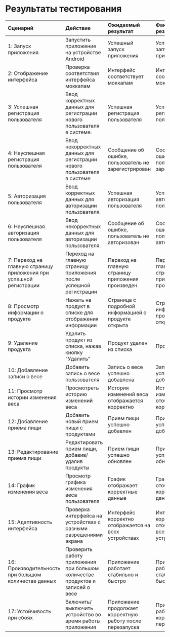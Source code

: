 # Результаты тестирования

| Сценарий                                                               | Действие                                                                         | Ожидаемый результат                                                  | Фактический результат                                          | Оценка                |
|:-----------------------------------------------------------------------|:---------------------------------------------------------------------------------|:---------------------------------------------------------------------|:---------------------------------------------------------------|:----------------------|
| 1: Запуск приложения                                                   | Запустить приложение на устройстве Android                                       | Успешный запуск приложения                                           | Успешный запуск приложения                                     | Тест пройден          |
| 2: Отображение интерфейса                                              | Проверка соответствия интерфейса моккапам                                        | Интерфейс соответствует моккапам                                      | Интерфейс соответствует моккапам                               | Тест пройден          |
| 3: Успешная регистрация пользователя                                   | Ввод корректных данных для регистрации нового пользователя в системе.            | Успешная регистрация пользователя                                   | Успешная регистрация пользователя                              | Тест пройден          |
| 4: Неуспешная регистрация пользователя                                 | Ввод некорректных данных для регистрации нового пользователя в системе           | Сообщение об ошибке, пользователь не зарегистрирован                 | Сообщение об ошибке, пользователь не зарегистрирован            | Тест пройден          |
| 5: Авторизация пользователя                                            | Ввод корректных данных для авторизации пользователя.                             | Успешная авторизация пользователя                                   | Успешная авторизация пользователя                              | Тест пройден          |
| 6: Неуспешная авторизация пользователя                                 | Ввод некорректных данных для авторизации пользователя.                           | Сообщение об ошибке, пользователь не авторизован                      | Сообщение об ошибке, пользователь не авторизован                 | Тест пройден          |
| 7: Переход на главную страницу приложения при успешной регистрации      | Переход на главную страницу приложения после успешной регистрации               | Переход на главную страницу приложения произведен                    | Переход на главную страницу приложения произведен              | Тест пройден          |
| 8: Просмотр информации о продукте                                      | Нажать на продукт в списке для отображения информации                            | Страница с подробной информацией о продукте открыта                 | Страница с информацией о продукте открыта                     | Тест пройден          |
| 9: Удаление продукта                                                  | Удалить продукт из списка, нажав кнопку "Удалить"                                | Продукт удален из списка                                             | Продукт удален                                                | Тест пройден          |
| 10: Добавление записи о весе                                           | Добавить запись о весе пользователя                                            | Запись о весе успешно добавлена                                       | Запись о весе успешно добавлена                                 | Тест пройден          |
| 11: Просмотр истории изменения веса                                    | Просмотреть историю изменений веса                                            | История изменений веса отображается корректно                        | История изменений веса отображается корректно                   | Тест пройден          |
| 12: Добавление приема пищи                                             | Добавить новый прием пищи с продуктами                                          | Прием пищи успешно добавлен                                          | Прием пищи успешно добавлен                                     | Тест пройден          |
| 13: Редактирование приема пищи                                         | Редактировать прием пищи, добавив/удалив продукты                               | Прием пищи успешно обновлен                                          | Прием пищи успешно обновлен                                     | Тест пройден          |
| 14: График изменения веса                                             | Просмотр графика изменения веса пользователя                                   | График отображает корректные данные                                  | График отображает корректные данные                             | Тест пройден          |
| 15: Адаптивность интерфейса                                            | Проверка интерфейса на устройствах с разными разрешениями экрана                | Интерфейс корректно отображается на всех устройствах                 | Интерфейс корректно отображается на всех устройствах           | Тест пройден          |
| 16: Производительность при большом количестве данных                   | Проверить работу приложения при большом количестве продуктов и записей о весе   | Приложение работает стабильно и быстро                                | Приложение работает стабильно и быстро                          | Тест пройден          |
| 17: Устойчивость при сбоях                                             | Включить/выключить устройство во время работы приложения                        | Приложение продолжает корректную работу после перезапуска             | Приложение работает корректно после перезапуска                | Тест пройден          |
